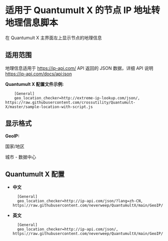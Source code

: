 # 适用于 Quantumult X 的节点 IP 地址转地理信息脚本

在 Quantumult X 主界面左上显示节点的地理信息

## 适用范围

地理信息适用于 https://ip-api.com/ API 返回的 JSON 数据，详细 API 说明 https://ip-api.com/docs/api:json

**Quantumult X 配置文件示例:**

        [General]
        geo_location_checker=http://extreme-ip-lookup.com/json/, https://raw.githubusercontent.com/crossutility/Quantumult-X/master/sample-location-with-script.js

## 显示格式

**GeoIP:**

国家/地区

城市 - 数据中心

## Quantumult X 配置

- **中文**

        [General]
        geo_location_checker=http://ip-api.com/json/?lang=zh-CN, https://raw.githubusercontent.com/neverweep/QuantumultX/main/GeoIP/GeoIP_zh.js

- **英文**

        [General]
        geo_location_checker=http://ip-api.com/json/, https://raw.githubusercontent.com/neverweep/QuantumultX/main/GeoIP/GeoIP_en.js